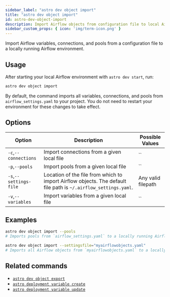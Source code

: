 ```yaml
---
sidebar_label: "astro dev object import"
title: "astro dev object import"
id: astro-dev-object-import
description: Import Airflow objects from configuration file to local Airflow.
sidebar_custom_props: { icon: 'img/term-icon.png' }
---
```


Import Airflow variables, connections, and pools from a configuration file to a locally running Airflow environment. 

## Usage 

After starting your local Airflow environment with `astro dev start`, run:

```sh
astro dev object import
```

By default, the command imports all variables, connections, and pools from `airflow_settings.yaml` to your project. You do not need to restart your environment for these changes to take effect. 

## Options

| Option              | Description                                                                                                        | Possible Values             |
| ------------------- | ------------------------------------------------------------------------------------------------------------------ | --------------------------- |
| `-c`,`--connections` | Import connections from a given local file | ``|                                                                      
| `-p`,`--pools`            | Import pools from a given local file | ``                 |
| `-s`,`--settings-file`            | Location of the file from which to import Airflow objects. The default file path is `~/.airflow_settings.yaml`.                                 | Any valid filepath              |
| `-v`,`--variables`            | Import variables from a given local file | ``                 |


## Examples 

```sh
astro dev object import --pools 
# Imports pools from `airflow_settings.yaml` to a locally running Airflow environment

astro dev object import --settingsfile="myairflowobjects.yaml"
# Imports all Airflow objects from `myairflowobjects.yaml` to a locally running Airflow environment
```

## Related commands 

- [`astro dev object export`](cli/astro-dev-object-export.md)
- [`astro deployment variable create`](cli/astro-deployment-variable-create.md)
- [`astro deployment variable update`](cli/astro-deployment-variable-update.md)